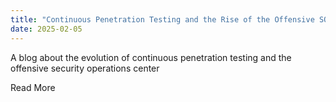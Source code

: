```yaml
---
title: "Continuous Penetration Testing and the Rise of the Offensive SOC"
date: 2025-02-05
---
```


​A blog about the evolution of continuous penetration testing and the offensive security operations center 

​Read More
